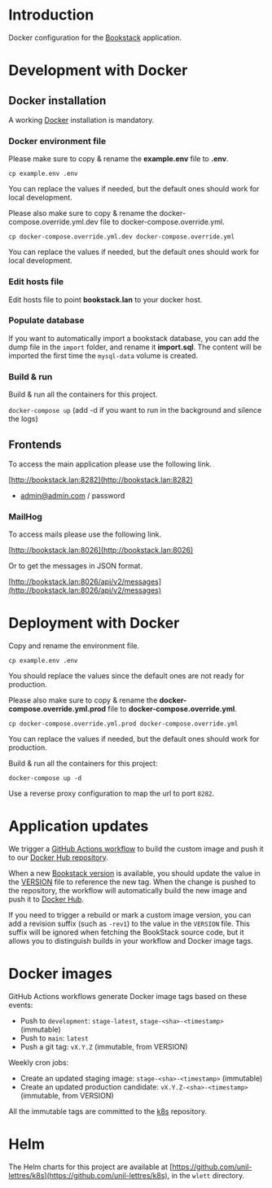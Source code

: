 # Introduction

Docker configuration for the [Bookstack](https://github.com/BookStackApp/BookStack) application.

# Development with Docker

## Docker installation

A working [Docker](https://docs.docker.com/engine/install/) installation is mandatory.

### Docker environment file

Please make sure to copy & rename the **example.env** file to **.env**.

``cp example.env .env``

You can replace the values if needed, but the default ones should work for local development.

Please also make sure to copy & rename the docker-compose.override.yml.dev file to docker-compose.override.yml.

``cp docker-compose.override.yml.dev docker-compose.override.yml``

You can replace the values if needed, but the default ones should work for local development.

### Edit hosts file

Edit hosts file to point **bookstack.lan** to your docker host.

### Populate database

If you want to automatically import a bookstack database, you can add the dump file in the `import` folder, and rename it **import.sql**. The content will be imported the first time the `mysql-data` volume is created.

### Build & run

Build & run all the containers for this project.

``docker-compose up`` (add -d if you want to run in the background and silence the logs)

## Frontends

To access the main application please use the following link.

[http://bookstack.lan:8282](http://bookstack.lan:8282)

+ admin@admin.com / password

### MailHog

To access mails please use the following link.

[http://bookstack.lan:8026](http://bookstack.lan:8026)

Or to get the messages in JSON format.

[http://bookstack.lan:8026/api/v2/messages](http://bookstack.lan:8026/api/v2/messages)

# Deployment with Docker

Copy and rename the environment file.

``cp example.env .env``

You should replace the values since the default ones are not ready for production.

Please also make sure to copy & rename the **docker-compose.override.yml.prod** file to **docker-compose.override.yml**.

`cp docker-compose.override.yml.prod docker-compose.override.yml`

You can replace the values if needed, but the default ones should work for production.

Build & run all the containers for this project:

`docker-compose up -d`

Use a reverse proxy configuration to map the url to port `8282`.

# Application updates

We trigger a [GitHub Actions workflow](https://github.com/unil-lettres/bookstack/blob/main/.github/workflows/docker.yml) to build the custom image and push it to our [Docker Hub repository](https://hub.docker.com/repository/docker/unillett/bookstack/general).

When a new [Bookstack version](https://github.com/BookStackApp/BookStack/releases) is available, you should update the value in the [VERSION](https://github.com/unil-lettres/bookstack/blob/main/VERSION) file to reference the new tag. When the change is pushed to the repository, the workflow will automatically build the new image and push it to [Docker Hub](https://hub.docker.com/repository/docker/unillett/bookstack/general).

If you need to trigger a rebuild or mark a custom image version, you can add a revision suffix (such as `-rev1`) to the value in the `VERSION` file. This suffix will be ignored when fetching the BookStack source code, but it allows you to distinguish builds in your workflow and Docker image tags.

# Docker images

GitHub Actions workflows generate Docker image tags based on these events:
- Push to `development`: `stage-latest`, `stage-<sha>-<timestamp>` (immutable)
- Push to `main`: `latest`
- Push a git tag: `vX.Y.Z` (immutable, from VERSION)

Weekly cron jobs:
- Create an updated staging image: `stage-<sha>-<timestamp>` (immutable)
- Create an updated production candidate: `vX.Y.Z-<sha>-<timestamp>` (immutable, from VERSION)

All the immutable tags are committed to the [k8s](https://github.com/unil-lettres/k8s) repository.

# Helm

The Helm charts for this project are available at [https://github.com/unil-lettres/k8s](https://github.com/unil-lettres/k8s), in the ``wlett`` directory.
